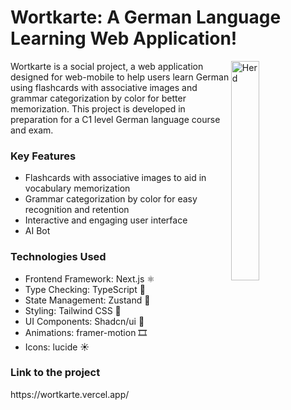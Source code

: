 <h1>Wortkarte: A German Language Learning Web Application!</h1>

<div>
<img align="right" src="https://github.com/user-attachments/assets/4bb7258e-9ab6-41af-89be-e77f07241503" alt="Herd" style="width: 30%;">

<p align="left">Wortkarte is a social project, a web application designed for web-mobile to help users learn German using flashcards with associative images and grammar categorization by color for better memorization. This project is developed in preparation for a C1 level German language course and exam.</p>

<h3>Key Features</h3>
<ul>
<li> Flashcards with associative images to aid in vocabulary memorization</li>
<li> Grammar categorization by color for easy recognition and retention</li>
<li> Interactive and engaging user interface</li>
<li> AI Bot</li>
</ul>

<h3>Technologies Used</h3>
<ul>
<li>Frontend Framework: Next.js ⚛️</li>
<li>Type Checking: TypeScript 📝</li>
<li>State Management: Zustand 🐻</li>
<li>Styling: Tailwind CSS 🎨</li>
<li>UI Components: Shadcn/ui 🧩</li>
<li>Animations: framer-motion 🎞️</li>
<li>Icons: lucide ☀️</li>
</ul>
<h3>Link to the project</h3>
<link>https://wortkarte.vercel.app/</link>
</div>
